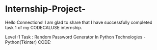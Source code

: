 # Internship-Project-
Hello Connections!
I am glad to share that I have successfully completed task 1 of my
CODECALUSE internship.

Level :1 
Task :  Random Password Generator In Python
Technologies -Python(Tkinter)
CODE:
